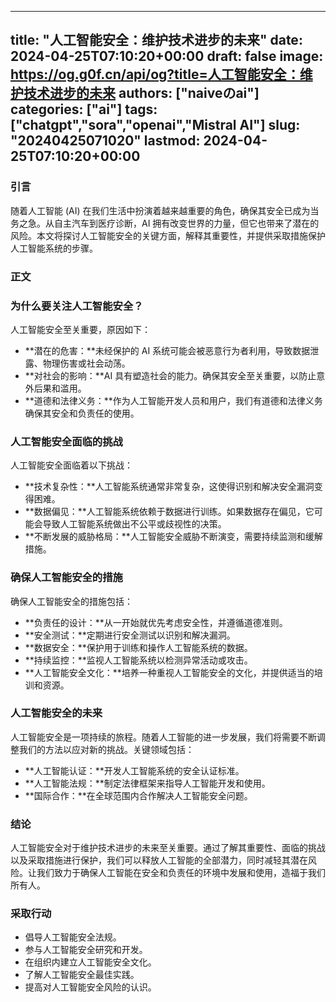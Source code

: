 
---
title: "人工智能安全：维护技术进步的未来"
date: 2024-04-25T07:10:20+00:00
draft: false
image: https://og.g0f.cn/api/og?title=人工智能安全：维护技术进步的未来
authors: ["naiveのai"]
categories: ["ai"]
tags: ["chatgpt","sora","openai","Mistral AI"]
slug: "20240425071020"
lastmod: 2024-04-25T07:10:20+00:00
---
### 引言

随着人工智能 (AI) 在我们生活中扮演着越来越重要的角色，确保其安全已成为当务之急。从自主汽车到医疗诊断，AI 拥有改变世界的力量，但它也带来了潜在的风险。本文将探讨人工智能安全的关键方面，解释其重要性，并提供采取措施保护人工智能系统的步骤。

### 正文

### 为什么要关注人工智能安全？

人工智能安全至关重要，原因如下：

* **潜在的危害：**未经保护的 AI 系统可能会被恶意行为者利用，导致数据泄露、物理伤害或社会动荡。
* **对社会的影响：**AI 具有塑造社会的能力。确保其安全至关重要，以防止意外后果和滥用。
* **道德和法律义务：**作为人工智能开发人员和用户，我们有道德和法律义务确保其安全和负责任的使用。

### 人工智能安全面临的挑战

人工智能安全面临着以下挑战：

* **技术复杂性：**人工智能系统通常非常复杂，这使得识别和解决安全漏洞变得困难。
* **数据偏见：**人工智能系统依赖于数据进行训练。如果数据存在偏见，它可能会导致人工智能系统做出不公平或歧视性的决策。
* **不断发展的威胁格局：**人工智能安全威胁不断演变，需要持续监测和缓解措施。

### 确保人工智能安全的措施

确保人工智能安全的措施包括：

* **负责任的设计：**从一开始就优先考虑安全性，并遵循道德准则。
* **安全测试：**定期进行安全测试以识别和解决漏洞。
* **数据安全：**保护用于训练和操作人工智能系统的数据。
* **持续监控：**监视人工智能系统以检测异常活动或攻击。
* **人工智能安全文化：**培养一种重视人工智能安全的文化，并提供适当的培训和资源。

### 人工智能安全的未来

人工智能安全是一项持续的旅程。随着人工智能的进一步发展，我们将需要不断调整我们的方法以应对新的挑战。关键领域包括：

* **人工智能认证：**开发人工智能系统的安全认证标准。
* **人工智能法规：**制定法律框架来指导人工智能开发和使用。
* **国际合作：**在全球范围内合作解决人工智能安全问题。

### 结论

人工智能安全对于维护技术进步的未来至关重要。通过了解其重要性、面临的挑战以及采取措施进行保护，我们可以释放人工智能的全部潜力，同时减轻其潜在风险。让我们致力于确保人工智能在安全和负责任的环境中发展和使用，造福于我们所有人。

### 采取行动

* 倡导人工智能安全法规。
* 参与人工智能安全研究和开发。
* 在组织内建立人工智能安全文化。
* 了解人工智能安全最佳实践。
* 提高对人工智能安全风险的认识。